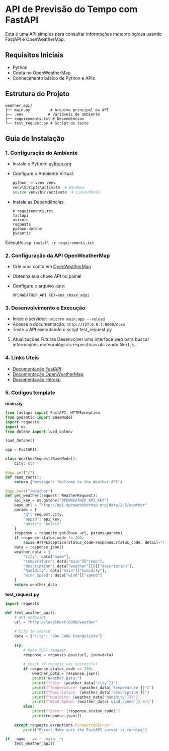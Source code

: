 # API de Previsão do Tempo com FastAPI

<aside>
Esta é uma API simples para consultar informações meteorológicas usando FastAPI e OpenWeatherMap.

</aside>

## Requisitos Iniciais

- Python
- Conta no OpenWeatherMap
- Conhecimento básico de Python e APIs

## Estrutura do Projeto

```
weather_api/
├── main.py         # Arquivo principal da API
├── .env           # Variáveis de ambiente
├── requirements.txt # Dependências
└── test_request.py # Script de teste
```

## Guia de Instalação

### 1. Configuração do Ambiente

- Instale o Python: [python.org](https://www.python.org/downloads/)
- Configure o Ambiente Virtual:
    
    ```bash
    python -m venv venv
    venv\Scripts\activate  # Windows
    source venv/bin/activate  # Linux/MacOS
    ```
    
- Instale as Dependências:
    
    ```
    # requirements.txt
    fastapi
    uvicorn
    requests
    python-dotenv
    pydantic
    ```
    

Execute: `pip install -r requirements.txt`

### 2. Configuração da API OpenWeatherMap

- Crie uma conta em [OpenWeatherMap](https://openweathermap.org/api)
- Obtenha sua chave API no painel
- Configure o arquivo .env:
    
    ```
    OPENWEATHER_API_KEY=sua_chave_aqui
    ```
    

### 3. Desenvolvimento e Execução

- Inicie o servidor: `uvicorn main:app --reload`
- Acesse a documentação: `http://127.0.0.1:8000/docs`
- Teste a API executando o script test_request.py

5. Atualizações Futuras
Desenvolver uma interface web para buscar informações meteorológicas especificas utilizando Next.js.

### 4. Links Úteis

- [Documentação FastAPI](https://fastapi.tiangolo.com/)
- [Documentação OpenWeatherMap](https://openweathermap.org/api)
- [Documentação Heroku](https://devcenter.heroku.com/)

### 5. Codigos template

**main.py**

```python
from fastapi import FastAPI, HTTPException
from pydantic import BaseModel
import requests
import os
from dotenv import load_dotenv

load_dotenv()

app = FastAPI()

class WeatherRequest(BaseModel):
    city: str

@app.get("/")
def read_root():
    return {"message": "Welcome to the Weather API"}

@app.post("/weather")
def get_weather(request: WeatherRequest):
    api_key = os.getenv("OPENWEATHER_API_KEY")
    base_url = "http://api.openweathermap.org/data/2.5/weather"
    params = {
        "q": request.city,
        "appid": api_key,
        "units": "metric"
    }
    response = requests.get(base_url, params=params)
    if response.status_code != 200:
        raise HTTPException(status_code=response.status_code, detail="City not found")
    data = response.json()
    weather_data = {
        "city": data["name"],
        "temperature": data["main"]["temp"],
        "description": data["weather"][0]["description"],
        "humidity": data["main"]["humidity"],
        "wind_speed": data["wind"]["speed"]
    }
    return weather_data

```

**test_request.py**

```python
import requests

def test_weather_api():
    # API endpoint
    url = "http://localhost:8000/weather"
    
    # City to search
    data = {"city": "São João Evangelista"}
    
    try:
        # Make POST request
        response = requests.post(url, json=data)
        
        # Check if request was successful
        if response.status_code == 200:
            weather_data = response.json()
            print("Weather Data:")
            print(f"City: {weather_data['city']}")
            print(f"Temperature: {weather_data['temperature']}°C")
            print(f"Description: {weather_data['description']}")
            print(f"Humidity: {weather_data['humidity']}%")
            print(f"Wind Speed: {weather_data['wind_speed']} m/s")
        else:
            print(f"Error: {response.status_code}")
            print(response.json())
            
    except requests.exceptions.ConnectionError:
        print("Error: Make sure the FastAPI server is running")

if __name__ == "__main__":
    test_weather_api()
```
